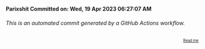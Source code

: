 **Parixshit Committed on: Wed, 19 Apr 2023 06:27:07 AM** <!-- 3c1e2dc8-86ff-40ed-8f82-a779f9a1e00b -->

###### This is an automated commit generated by a GitHub Actions workflow.

<div align="right"><sub><sup><a href="https://github.com/Parixshit/AutoCommit.git">Read me</a></sup></sub></div>
